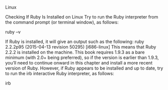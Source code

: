 Linux

Checking If Ruby Is Installed on Linux
Try to run the Ruby interpreter from the command prompt (or terminal window), as follows:

  ruby –v

If Ruby is installed, it will give an output such as the following:
ruby 2.2.2p95 (2015-04-13 revision 50295) [i686-linux]
This means that Ruby 2.2.2 is installed on the machine. This book requires 1.9.3 as a bare minimum (with 2.0+ being preferred), so if the version is earlier than 1.9.3, you’ll need to continue onward in this chapter and install a more recent version of Ruby. However, if Ruby appears to be installed and up to date, try to run the irb interactive Ruby interpreter, as follows:

  irb
